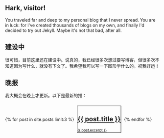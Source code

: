 ## Hark, visitor!

You traveled far and deep to my personal blog that I never spread. You are in luck: for I've created thousands of blogs on my own, and finally I'd decided to try out Jekyll. Maybe it's not that bad, after all. 

## 建设中 

很可惜，目前这里还在建设中。说真的，我已经很多次想过要写博客，但很多次不知道因为写什么，就没有下文了。我希望我可以写一下图形学什么的。祝我好运！

## 晚报

我大概会在晚上才更新。以下是最新的推：

<div style="display: flex; justify-items: between; align-items: center;">
  {% for post in site.posts limit:3 %}
    <a href="{{ post.url }}">
      <div style="padding: 0px px 0px 5px; margin: 10px; border-color: black; border-style: solid; border-width: 1px;">
        <h2>{{ post.title }}</h2>
        <small>{{ post.excerpt }}</small>
      </div>
    </a>
  {% endfor %} 
</div>
